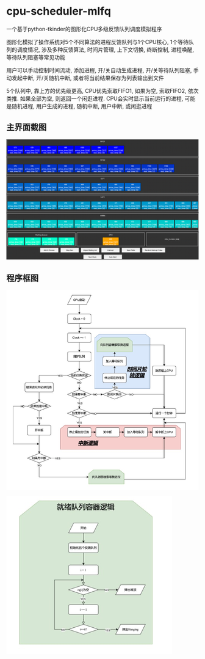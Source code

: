 # cpu-scheduler-mlfq

一个基于python-tkinder的图形化CPU多级反馈队列调度模拟程序

图形化模拟了操作系统对5个不同算法的进程反馈队列与1个CPU核心, 1个等待队列的调度情况, 涉及多种反馈算法, 时间片管理, 上下文切换, 终断控制, 进程唤醒, 等待队列阻塞等常见功能

用户可以手动控制时间流动, 添加进程, 开/关自动生成进程, 开/关等待队列阻塞, 手动发起中断, 开/关随机中断, 或者将当前结果保存为列表输出到文件

5个队列中, 靠上方的优先级更高, CPU优先索取FIFO1, 如果为空, 索取FIFO2, 依次类推. 如果全部为空, 则返回一个闲逛进程. CPU会实时显示当前运行的进程, 可能是随机进程, 用户生成的进程, 随机中断, 用户中断, 或闲逛进程

## 主界面截图
<!-- <img src="https://pic.cirno.fun/sssn-blog-pics/image-20241212162749235.png" alt="描述" style="max-width:100%; height:auto;"> -->
<img src="./figures/image1.png" alt="描述" style="max-width:100%; height:auto;">

## 程序框图

![image-20241212161257339](./figures/image3.png)

![image-20241212161328191](./figures/image4.png)
